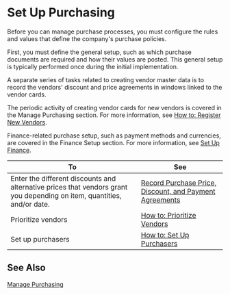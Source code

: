 <properties
                pageTitle="Set Up Purchasing| Project “Madeira”"
                description="Set Up Purchasing"
                services=""
                documentationCenter="Madeira"
                authors="sgroespe"/>

# Set Up Purchasing
Before you can manage purchase processes, you must configure the rules and values that define the company's purchase policies.

First, you must define the general setup, such as which purchase documents are required and how their values are posted. This general setup is typically performed once during the initial implementation.

A separate series of tasks related to creating vendor master data is to record the vendors' discount and price agreements in windows linked to the vendor cards.

The periodic activity of creating vendor cards for new vendors is covered in the Manage Purchasing section. For more information, see [How to: Register New Vendors](purchasing-how-register-new-vendors.md).

Finance-related purchase setup, such as payment methods and currencies, are covered in the Finance Setup section. For more information, see [Set Up Finance](finance-setup-finance.md).

|To |See |
|---|----|
|Enter the different discounts and alternative prices that vendors grant you depending on item, quantities, and/or date.|[Record Purchase Price, Discount, and Payment Agreements](purchasing-how-record-purchase-price-discount-payment-agreements.md)|
|Prioritize vendors|[How to: Prioritize Vendors](purchasing-how-prioritize-vendors.md)|
|Set up purchasers |[How to: Set Up Purchasers](purchasing-how-setup-purchasers.md)|

## See Also
[Manage Purchasing](purchasing-manage-purchasing.md)
